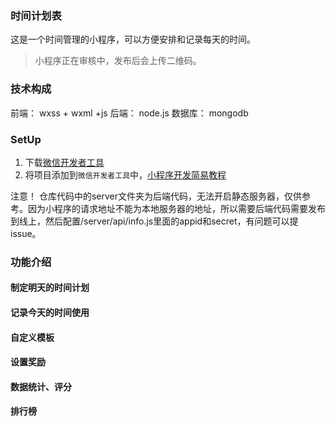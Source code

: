 ### 时间计划表
这是一个时间管理的小程序，可以方便安排和记录每天的时间。
> 小程序正在审核中，发布后会上传二维码。

### 技术构成
前端： wxss + wxml +js
后端： node.js
数据库： mongodb

### SetUp
1. 下载[微信开发者工具](https://mp.weixin.qq.com/debug/wxadoc/dev/devtools/download.html)
2. 将项目添加到`微信开发者工具`中，[小程序开发简易教程](https://mp.weixin.qq.com/debug/wxadoc/dev/)

注意！
仓库代码中的server文件夹为后端代码，无法开启静态服务器，仅供参考。因为小程序的请求地址不能为本地服务器的地址，所以需要后端代码需要发布到线上，然后配置/server/api/info.js里面的appid和secret，有问题可以提issue。

### 功能介绍
#### 制定明天的时间计划


#### 记录今天的时间使用

#### 自定义模板

#### 设置奖励


#### 数据统计、评分


#### 排行榜

